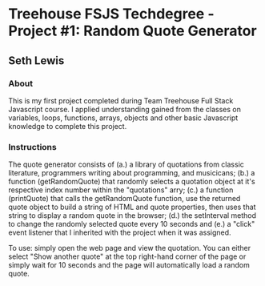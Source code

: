 
# Treehouse FSJS Techdegree - Project #1: Random Quote Generator

## Seth Lewis

### About

This is my first project completed during Team Treehouse Full Stack Javascript course. I applied understanding gained from the classes on variables, loops, functions, arrays, objects and other basic Javascript knowledge to complete this project. 

### Instructions

The quote generator consists of (a.) a library of quotations from classic literature, programmers writing about programming, and musicicans; (b.) a function (getRandomQuote) that randomly selects a quotation object at it's respective index number within the "quotations" arry; (c.) a function (printQuote) that calls the getRandomQuote function, use the returned quote object to build a string of HTML and quote properties, then uses that string to display a random quote in the browser; (d.) the setInterval method to change the randomly selected quote every 10 seconds and (e.) a "click" event listener that I inherited with the project when it was assigned.

To use: simply open the web page and view the quotation. You can either select "Show another quote" at the top right-hand corner of the page or simply wait for 10 seconds and the page will automatically load a random quote.